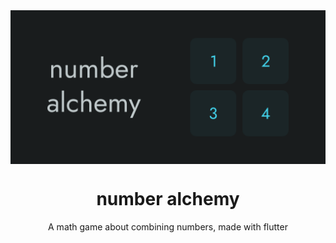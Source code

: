 <img align="center" src="https://github.com/refact0r/number-alchemy/blob/main/images/feature_graphic.png?raw=true">
<h1 align="center">number alchemy</h1>
<p align="center">A math game about combining numbers, made with flutter</p>
